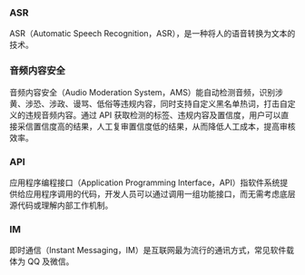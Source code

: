 

### ASR
ASR（Automatic Speech Recognition，ASR），是一种将人的语音转换为文本的技术。

### 音频内容安全

音频内容安全（Audio Moderation System，AMS）能自动检测音频，识别涉黄、涉恐、涉政、谩骂、低俗等违规内容，同时支持自定义黑名单热词，打击自定义的违规音频内容。通过 API 获取检测的标签、违规内容及置信度，用户可以直接采信置信度高的结果，人工复审置信度低的结果，从而降低人工成本，提高审核效率。

### API
应用程序编程接口（Application Programming Interface，API）指软件系统提供给应用程序调用的代码，开发人员可以通过调用一组功能接口，而无需考虑底层源代码或理解内部工作机制。

### IM
即时通信（Instant Messaging，IM）是互联网最为流行的通讯方式，常见软件载体为 QQ 及微信。





